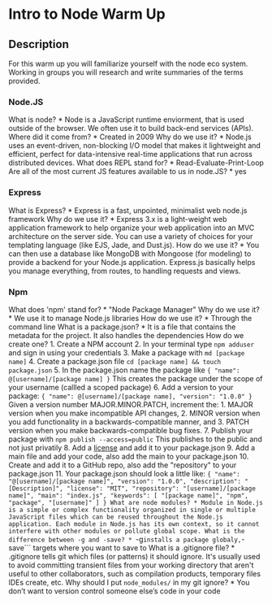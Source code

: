 # Intro to Node Warm Up

## Description

For this warm up you will familiarize yourself with the node eco system. Working in groups you will research and write summaries of the terms provided.

### Node.JS

What is node?
    * Node is a JavaScript runtime enviorment, that is used outside of the browser.  We often use it to build back-end services (APIs).
Where did it come from?
    * Created in 2009
Why do we use it?
    * Node.js uses an event-driven, non-blocking I/O model that makes it lightweight and efficient, perfect for data-intensive real-time applications that run across distributed devices.
What does REPL stand for?
    * Read-Evaluate-Print-Loop
Are all of the most current JS features available to us in node.JS?
    * yes
### Express

What is Express?
    * Express is a fast, unpointed, minimalist web node.js framework
Why do we use it?
    * Express 3.x is a light-weight web application framework to help organize your web application into an MVC architecture on the server side. You can use a variety of choices for your templating language (like EJS, Jade, and Dust.js).
How do we use it?
    * You can then use a database like MongoDB with Mongoose (for modeling) to provide a backend for your Node.js application. Express.js basically helps you manage everything, from routes, to handling requests and views.
### Npm

What does 'npm' stand for?
    * "Node Package Manager"
Why do we use it?
    * We use it to manage Node.js libraries
How do we use it?
    * Through the command line
What is a package.json?
    * It is a file that contains the metadata for the project. It also handles the dependencies
How do we create one?
    1. Create a NPM account 
    2. In your terminal type ```npm adduser``` and sign in using your credentials
    3. Make a package with ```md [package name]```
    4. Create a package.json file ```cd [package name] && touch package.json```
    5. In the package.json name the package like ```{
        "name": @[username]/[package name]
    }``` 
    This creates the package under the scope of your username (callled a scoped package)
    6. Add a version to your package: 
    ```{
        "name": @[username]/[package name],
        "version": "1.0.0"
    }```
    Given a version number MAJOR.MINOR.PATCH, increment the:
        1. MAJOR version when you make incompatible API changes,
        2. MINOR version when you add functionality in a backwards-compatible manner, and
        3. PATCH version when you make backwards-compatible bug fixes.
    7. Publish your package with ```npm publish --access=public``` This publishes to the public and not just privatily
    8. Add a [license](https://docs.npmjs.com/files/package.json#license) and add it to your package.json
    9. Add a main file and add your code, also add the main to your package.json
    10. Create and add it to a GitHub repo, also add the "repository" to your package.json
    11. Your package.json should look a little like: 
    ```{
        "name": "@[username]/[package name]",
        "version": "1.0.0",
        "description": "[Description]",
        "license": "MIT",
        "repository": "[username]/[package name]",
        "main": "index.js",
        "keywords": [
            "[package name]",
            "npm",
            "package",
            "[username]"
            ]
        }
What are node modules?
    * Module in Node.js is a simple or complex functionality organized in single or multiple JavaScript files which can be reused throughout the Node.js application. Each module in Node.js has its own context, so it cannot interfere with other modules or pollute global scope.
What is the difference between -g and -save?
    * ```-g``` installs a package globaly, ```-save``` targets where you want to save to 
What is a .gitignore file?
    *  .gitignore tells git which files (or patterns) it should ignore. It's usually used to avoid committing transient files from your working directory that aren't useful to other collaborators, such as compilation products, temporary files IDEs create, etc.
Why should I put `node_modules/` in my git ignore?
    * You don’t want to version control someone else’s code in your code
